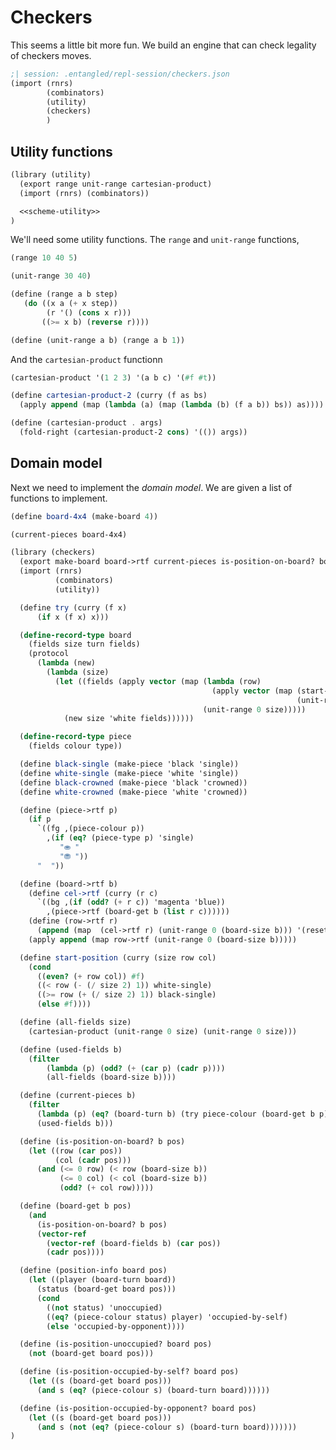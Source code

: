 # Checkers

This seems a little bit more fun. We build an engine that can check legality of checkers moves.

``` {.scheme .repl #checkers-repl}
;| session: .entangled/repl-session/checkers.json
(import (rnrs)
        (combinators)
        (utility)
        (checkers)
        )
```

## Utility functions

``` {.scheme file=scheme/utility.scm}
(library (utility)
  (export range unit-range cartesian-product)
  (import (rnrs) (combinators))

  <<scheme-utility>>
)
```

We'll need some utility functions. The `range` and `unit-range` functions,

``` {.scheme .repl #checkers-repl}
(range 10 40 5)
```

``` {.scheme .repl #checkers-repl}
(unit-range 30 40)
```

``` {.scheme #scheme-utility}
(define (range a b step)
   (do ((x a (+ x step))
        (r '() (cons x r)))
       ((>= x b) (reverse r))))

(define (unit-range a b) (range a b 1))
```

And the `cartesian-product` functionn

``` {.scheme .repl #checkers-repl}
(cartesian-product '(1 2 3) '(a b c) '(#f #t))
```

``` {.scheme #scheme-utility}
(define cartesian-product-2 (curry (f as bs)
  (apply append (map (lambda (a) (map (lambda (b) (f a b)) bs)) as))))

(define (cartesian-product . args)
  (fold-right (cartesian-product-2 cons) '(()) args))
```

## Domain model

Next we need to implement the *domain model*. We are given a list of functions to implement.

``` {.scheme .repl #checkers-repl}
(define board-4x4 (make-board 4))
```

``` {.scheme .repl #checkers-repl}
(current-pieces board-4x4)
```

``` {.scheme file=scheme/checkers.scm}
(library (checkers)
  (export make-board board->rtf current-pieces is-position-on-board? board-get)
  (import (rnrs)
          (combinators)
          (utility))

  (define try (curry (f x)
      (if x (f x) x)))

  (define-record-type board
    (fields size turn fields)
    (protocol
      (lambda (new)
        (lambda (size)
          (let ((fields (apply vector (map (lambda (row)
                                             (apply vector (map (start-position size row)
                                                                (unit-range 0 size))))
                                           (unit-range 0 size)))))
            (new size 'white fields))))))

  (define-record-type piece
    (fields colour type))

  (define black-single (make-piece 'black 'single))
  (define white-single (make-piece 'white 'single))
  (define black-crowned (make-piece 'black 'crowned))
  (define white-crowned (make-piece 'white 'crowned))

  (define (piece->rtf p)
    (if p
      `((fg ,(piece-colour p))
        ,(if (eq? (piece-type p) 'single)
           "⛂ "
           "⛃ "))
      "  "))

  (define (board->rtf b)
    (define cel->rtf (curry (r c)
      `((bg ,(if (odd? (+ r c)) 'magenta 'blue))
        ,(piece->rtf (board-get b (list r c))))))
    (define (row->rtf r)
      (append (map  (cel->rtf r) (unit-range 0 (board-size b))) '(reset newline)))
    (apply append (map row->rtf (unit-range 0 (board-size b)))))

  (define start-position (curry (size row col)
    (cond
      ((even? (+ row col)) #f)
      ((< row (- (/ size 2) 1)) white-single)
      ((>= row (+ (/ size 2) 1)) black-single)
      (else #f))))

  (define (all-fields size)
    (cartesian-product (unit-range 0 size) (unit-range 0 size)))

  (define (used-fields b)
    (filter
        (lambda (p) (odd? (+ (car p) (cadr p))))
        (all-fields (board-size b))))

  (define (current-pieces b)
    (filter
      (lambda (p) (eq? (board-turn b) (try piece-colour (board-get b p))))
      (used-fields b)))

  (define (is-position-on-board? b pos)
    (let ((row (car pos))
          (col (cadr pos)))
      (and (<= 0 row) (< row (board-size b))
           (<= 0 col) (< col (board-size b))
           (odd? (+ col row)))))

  (define (board-get b pos)
    (and
      (is-position-on-board? b pos)
      (vector-ref
        (vector-ref (board-fields b) (car pos))
        (cadr pos))))

  (define (position-info board pos)
    (let ((player (board-turn board))
	  (status (board-get board pos)))
      (cond
        ((not status) 'unoccupied)
        ((eq? (piece-colour status) player) 'occupied-by-self)
        (else 'occupied-by-opponent))))

  (define (is-position-unoccupied? board pos)
    (not (board-get board pos)))

  (define (is-position-occupied-by-self? board pos)
    (let ((s (board-get board pos)))
      (and s (eq? (piece-colour s) (board-turn board))))))

  (define (is-position-occupied-by-opponent? board pos)
    (let ((s (board-get board pos)))
      (and s (not (eq? (piece-colour s) (board-turn board)))))))
)
```
